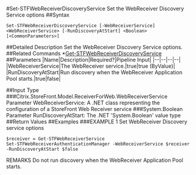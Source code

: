 #Set-STFWebReceiverDiscoveryService
Set the WebReceiver Discovery Service options
##Syntax
```Set-STFWebReceiverDiscoveryService [-WebReceiverService] <WebReceiverService> [-RunDiscoveryAtStart] <Boolean> [<CommonParameters>]
```
##Detailed Description
Set the WebReceiver Discovery Service options.
##Related Commands
*[Get-STFWebReceiverDiscoveryService](Get-STFWebReceiverDiscoveryService)
##Parameters
|Name|Description|Required?|Pipeline Input||--|--|--|--||WebReceiverService|The WebReceiver service.|true|true (ByValue)||RunDiscoveryAtStart|Run discovery when the WebReceiver Application Pool starts.|true|false|##Input Type
###Citrix.StoreFront.Model.ReceiverForWeb.WebReceiverService
Parameter WebReceiverService: A .NET class representing the configuration of a StoreFront Web Receiver service
###System.Boolean
Parameter RunDiscoveryAtStart: The .NET 'System.Boolean' value type
##Return Values
##Examples
###EXAMPLE 1 Set WebReceiver Discovery service options
```$receiver = Get-STFWebReceiverService
Set-STFWebReceiverAuthenticationManager -WebReceiverService $receiver -RunDiscoveryAtStart $false
```
REMARKS
Do not run discovery when the WebReceiver Application Pool starts.
